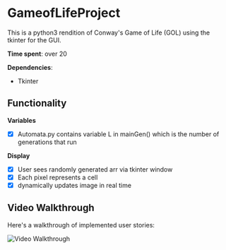 # GameofLifeProject

This is a python3 rendition of Conway's Game of Life (GOL) using the tkinter for the GUI.

**Time spent**: over 20

**Dependencies**:
- Tkinter

## Functionality

**Variables**
- [x] Automata.py contains variable L in mainGen() which is the number of generations that run

**Display**
- [x] User sees randomly generated arr via tkinter window
- [x] Each pixel represents a cell
- [x] dynamically updates image in real time

## Video Walkthrough

Here's a walkthrough of implemented user stories:

<img src='' title='Video Walkthrough' width='' alt='Video Walkthrough' />
